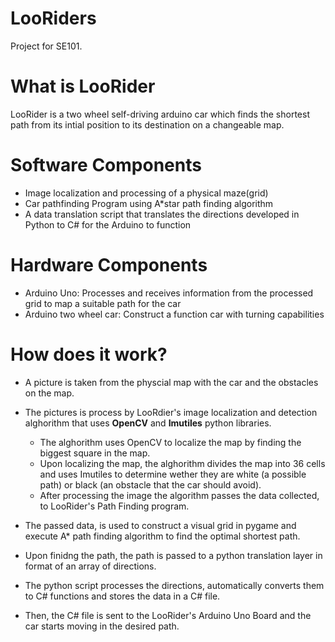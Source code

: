 # LooRiders
Project for SE101.

# What is LooRider
 LooRider is a two wheel self-driving arduino car which finds the shortest path from its intial position to its destination on a changeable map.
  
# Software Components
* Image localization and processing of a physical maze(grid)
* Car pathfinding Program using A*star path finding algorithm
* A data translation script that translates the directions developed in Python to C# for the Arduino to function

# Hardware Components
* Arduino Uno: Processes and receives information from the processed grid to map a suitable path for the car
* Arduino two wheel car: Construct a function car with turning capabilities

# How does it work?

- A picture is taken from the physcial map with the car and the obstacles on the map.

- The pictures is process by LooRdier's image localization and detection alghorithm that uses **OpenCV** and **Imutiles** python libraries.

  - The alghorithm uses OpenCV to localize the map by finding the biggest square in the map.
  - Upon localizing the map, the alghorithm divides the map into 36 cells and uses Imutiles to determine wether they are white (a possible path) or black (an obstacle that the car     should avoid).
  - After processing the image the algorithm passes the data collected, to LooRider's Path Finding program.
  
- The passed data, is used to construct a visual grid in pygame and execute A* path finding algorithm to find the optimal shortest path.

- Upon finidng the path, the path is passed to a python translation layer in format of an array of directions.

- The python script processes the directions, automatically converts them to C# functions and stores the data in a C# file.

- Then, the C# file is sent to the LooRider's Arduino Uno Board and the car starts moving in the desired path.
